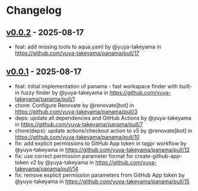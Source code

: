 # Changelog

## [v0.0.2](https://github.com/yuya-takeyama/panama/compare/v0.0.1...v0.0.2) - 2025-08-17
- feat: add missing tools to aqua.yaml by @yuya-takeyama in https://github.com/yuya-takeyama/panama/pull/17

## [v0.0.1](https://github.com/yuya-takeyama/panama/commits/v0.0.1) - 2025-08-17
- feat: initial implementation of panama - fast workspace finder with built-in fuzzy finder by @yuya-takeyama in https://github.com/yuya-takeyama/panama/pull/1
- chore: Configure Renovate by @renovate[bot] in https://github.com/yuya-takeyama/panama/pull/3
- deps: update all dependencies and GitHub Actions by @yuya-takeyama in https://github.com/yuya-takeyama/panama/pull/7
- chore(deps): update actions/checkout action to v5 by @renovate[bot] in https://github.com/yuya-takeyama/panama/pull/10
- fix: add explicit permissions to GitHub App token in tagpr workflow by @yuya-takeyama in https://github.com/yuya-takeyama/panama/pull/12
- fix: use correct permission parameter format for create-github-app-token v2 by @yuya-takeyama in https://github.com/yuya-takeyama/panama/pull/14
- fix: remove explicit permission parameters from GitHub App token by @yuya-takeyama in https://github.com/yuya-takeyama/panama/pull/15
